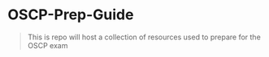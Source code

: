 # OSCP-Prep-Guide

> This is repo will host a collection of resources used to prepare for the OSCP exam
